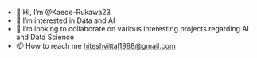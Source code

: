 - 👋 Hi, I’m @Kaede-Rukawa23
- 👀 I’m interested in Data and AI
- 💞️ I’m looking to collaborate on various interesting projects regarding AI and Data Science
- 📫 How to reach me hiteshvittal1998@gmail.com

<!---
Kaede-Rukawa23/Kaede-Rukawa23 is a ✨ special ✨ repository because its `README.md` (this file) appears on your GitHub profile.
You can click the Preview link to take a look at your changes.
--->
